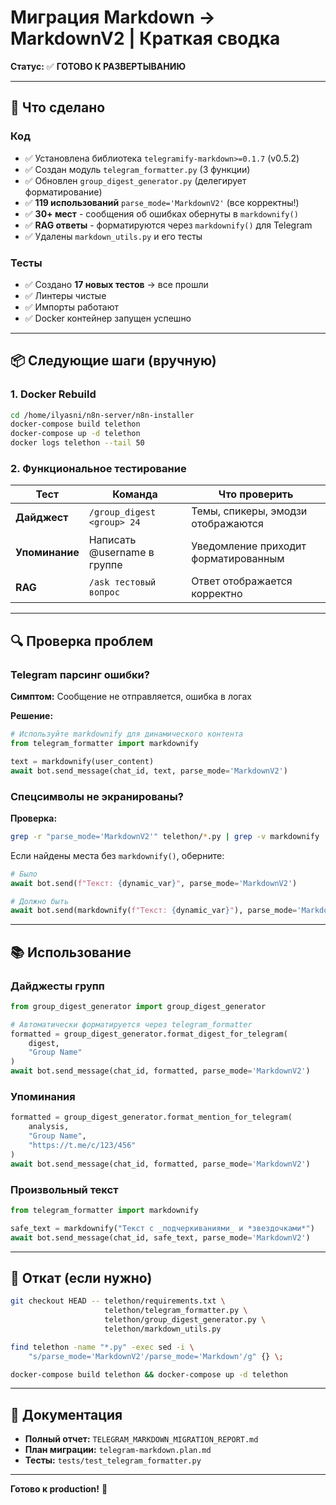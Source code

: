 # Миграция Markdown → MarkdownV2 | Краткая сводка

**Статус:** ✅ **ГОТОВО К РАЗВЕРТЫВАНИЮ**

---

## 🎯 Что сделано

### Код
- ✅ Установлена библиотека `telegramify-markdown>=0.1.7` (v0.5.2)
- ✅ Создан модуль `telegram_formatter.py` (3 функции)
- ✅ Обновлен `group_digest_generator.py` (делегирует форматирование)
- ✅ **119 использований** `parse_mode='MarkdownV2'` (все корректны!)
- ✅ **30+ мест** - сообщения об ошибках обернуты в `markdownify()`
- ✅ **RAG ответы** - форматируются через `markdownify()` для Telegram
- ✅ Удалены `markdown_utils.py` и его тесты

### Тесты
- ✅ Создано **17 новых тестов** → все прошли
- ✅ Линтеры чистые
- ✅ Импорты работают
- ✅ Docker контейнер запущен успешно

---

## 📦 Следующие шаги (вручную)

### 1. Docker Rebuild

```bash
cd /home/ilyasni/n8n-server/n8n-installer
docker-compose build telethon
docker-compose up -d telethon
docker logs telethon --tail 50
```

### 2. Функциональное тестирование

| Тест | Команда | Что проверить |
|------|---------|---------------|
| **Дайджест** | `/group_digest <group> 24` | Темы, спикеры, эмодзи отображаются |
| **Упоминание** | Написать @username в группе | Уведомление приходит форматированным |
| **RAG** | `/ask тестовый вопрос` | Ответ отображается корректно |

---

## 🔍 Проверка проблем

### Telegram парсинг ошибки?

**Симптом:** Сообщение не отправляется, ошибка в логах

**Решение:**
```python
# Используйте markdownify для динамического контента
from telegram_formatter import markdownify

text = markdownify(user_content)
await bot.send_message(chat_id, text, parse_mode='MarkdownV2')
```

### Спецсимволы не экранированы?

**Проверка:**
```bash
grep -r "parse_mode='MarkdownV2'" telethon/*.py | grep -v markdownify
```

Если найдены места без `markdownify()`, оберните:
```python
# Было
await bot.send(f"Текст: {dynamic_var}", parse_mode='MarkdownV2')

# Должно быть
await bot.send(markdownify(f"Текст: {dynamic_var}"), parse_mode='MarkdownV2')
```

---

## 📚 Использование

### Дайджесты групп

```python
from group_digest_generator import group_digest_generator

# Автоматически форматируется через telegram_formatter
formatted = group_digest_generator.format_digest_for_telegram(
    digest, 
    "Group Name"
)
await bot.send_message(chat_id, formatted, parse_mode='MarkdownV2')
```

### Упоминания

```python
formatted = group_digest_generator.format_mention_for_telegram(
    analysis,
    "Group Name",
    "https://t.me/c/123/456"
)
await bot.send_message(chat_id, formatted, parse_mode='MarkdownV2')
```

### Произвольный текст

```python
from telegram_formatter import markdownify

safe_text = markdownify("Текст с _подчеркиваниями_ и *звездочками*")
await bot.send_message(chat_id, safe_text, parse_mode='MarkdownV2')
```

---

## 🔧 Откат (если нужно)

```bash
git checkout HEAD -- telethon/requirements.txt \
                     telethon/telegram_formatter.py \
                     telethon/group_digest_generator.py \
                     telethon/markdown_utils.py

find telethon -name "*.py" -exec sed -i \
    "s/parse_mode='MarkdownV2'/parse_mode='Markdown'/g" {} \;

docker-compose build telethon && docker-compose up -d telethon
```

---

## 📄 Документация

- **Полный отчет:** `TELEGRAM_MARKDOWN_MIGRATION_REPORT.md`
- **План миграции:** `telegram-markdown.plan.md`
- **Тесты:** `tests/test_telegram_formatter.py`

---

**Готово к production!** 🚀

